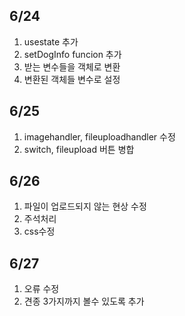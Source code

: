 ## 6/24
1. usestate 추가
2. setDogInfo funcion 추가
3. 받는 변수들을 객체로 변환
4. 변환된 객체들 변수로 설정

## 6/25
1. imagehandler, fileuploadhandler 수정
2. switch, fileupload 버튼 병합 

## 6/26
1. 파일이 업로드되지 않는 현상 수정
2. 주석처리
3. css수정

## 6/27
1. 오류 수정
2. 견종 3가지까지 볼수 있도록 추가
